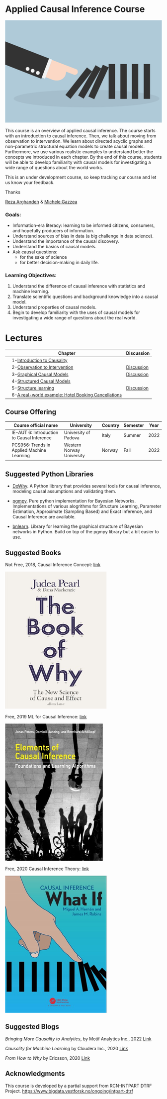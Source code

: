 # Applied Causal Inference Course

![img](lectures/img/causality_intro_image.png)

This course is an overview of applied causal inference. The course starts with an introduction to causal inference. Then, we talk about moving from observation to intervention. We learn about directed acyclic graphs and non-parametric structural equation models to create causal models. Furthermore, we use various realistic examples to understand better the concepts we introduced in each chapter. By the end of this course, students will be able to develop familiarity with causal models for investigating a wide range of questions about the world works. 


This is an under development course, so keep tracking our course and let us know your feedback.

Thanks

[Reza Arghandeh](https://www.hvl.no/en/employee/?user=Reza.Arghandeh) & [Michele Gazzea](https://www.hvl.no/en/employee/?user=Michele.Gazzea&user=Michele.Gazzea)

### Goals:
- Information-era literacy: learning to be informed citizens, consumers, and hopefully producers of information.
- Understand sources of bias in data (a big challenge in data science). 
- Understand the importance of the causal discovery. 
- Understand the basics of causal models. 
- Ask causal questions: 
    - for the sake of science 
    - for better decision-making in daily life.



### Learning Objectives:
1. Understand the difference of causal inference with statistics and machine learning. 
2. Translate scientific questions and background knowledge into a causal model. 
3. Understand properties of causal models. 
4. Begin to develop familiarity with the uses of causal models for investigating a wide range of questions about the real world. 


# Lectures

|   | **Chapter**                    | **Discussion**            | 
|---|---------------------------------------------|---------------------------|
|   | 1-[Introduction to Causality](./lectures/CH-1-Introduction-to-Causality.ipynb)  |       | 
|   | 2-[Observation to Intervention](./lectures/CH-2-Observation-to-Intervention.ipynb)   |  [Discussion](./lectures/CH-2-Discussion-Observation-to-Intervention.ipynb)       | 
|   | 3-[Graphical Causal Models](./lectures/CH-3-Graphical-Causal-Models.ipynb) |  [Discussion](./lectures/CH-3-Discussion-Graphical-Causal-Models.ipynb)  |
|   | 4-[Structured Causal Models](./lectures/CH-4-SCM.ipynb) |    |
|   | 5-[Structure learning](./lectures/CH-5-Causal-structure-learning.ipynb) |   [Discussion](./lectures/CH-5-Discussion-Causal-structure-learning.ipynb)  |
|   | 6-[A real-world example: Hotel Booking Cancellations](./lectures/CH-6-Hotel.ipynb)



## Course Offering

|   | **Course official name**                    | **University**            | **Country** | **Semester** | **Year** |
|---|---------------------------------------------|---------------------------|-------------|--------------|----------|
|   | IE-AUT 6: Introduction to Causal Inference  | University of Padova      | Italy       | Summer       | 2022     |
|   | PCS956: Trends in Applied Machine Learning  | Western Norway University | Norway      | Fall         | 2022     |
|   |                                             |                           |             |              |          |


## Suggested Python Libraries 

- [DoWhy](https://py-why.github.io/dowhy/index.html). A Python library that provides several tools for causal inference, modeling causal assumptions and validating them.

- [pgmpy](https://pgmpy.org/). Pure python implementation for Bayesian Networks. Implementations of various alogrithms for Structure Learning, Parameter Estimation, Approximate (Sampling Based) and Exact inference, and Causal Inference are available.

- [bnlearn](https://erdogant.github.io/bnlearn/pages/html/index.html). Library for learning the graphical structure of Bayesian networks in Python. Build on top of the pgmpy library but a bit easier to use.


## Suggested Books

Not Free, 2018, Causal Inference Concept:
[link](http://bayes.cs.ucla.edu/WHY/)

![img](lectures/img/Book_of_why.jpg)


Free, 2019 ML for Causal Inference:
[link](https://mitpress.mit.edu/books/elements-causal-inference)

![img](lectures/img/elements_of_causal_inference_book.jpg)

Free, 2020 Causal Inference Theory:
[link](https://www.hsph.harvard.edu/miguel-hernan/causal-inference-book/)

![img](lectures/img/What_if.jpg)
 

## Suggested Blogs

*Bringing More Causality to Analytics*, by Motif Analytics Inc., 2022 [Link](https://motifanalytics.medium.com/bringing-more-causality-to-analytics-d378108bb15)

*Causality for Machine Learning* by Cloudera Inc., 2020 [Link](https://ff13.fastforwardlabs.com/#why-are-we-interested-in-causal-inference%3F)

*From How to Why* by Ericsson, 2020 [Link](https://www.ericsson.com/en/blog/2020/2/causal-inference-machine-learning)


## Acknowledgments

This course is developed by a partial support from RCN-INTPART DTRF Project.
https://www.bigdata.vestforsk.no/ongoing/intpart-dtrf


